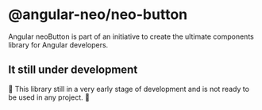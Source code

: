 # @angular-neo/neo-button

Angular neoButton is part of an initiative to create the ultimate components library for Angular developers.

## It still under development

🚧 This library still in a very early stage of development and is not ready to be used in any project. 🚧
